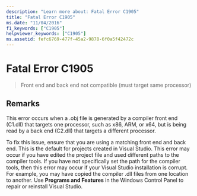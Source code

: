 ```yaml
---
description: "Learn more about: Fatal Error C1905"
title: "Fatal Error C1905"
ms.date: "11/04/2016"
f1_keywords: ["C1905"]
helpviewer_keywords: ["C1905"]
ms.assetid: fefc6769-477f-45a2-9878-6f0a5f42472c
---
```

# Fatal Error C1905

> Front end and back end not compatible (must target same processor)

## Remarks

This error occurs when a .obj file is generated by a compiler front end (C1.dll) that targets one processor, such as x86, ARM, or x64, but is being read by a back end (C2.dll) that targets a different processor.

To fix this issue, ensure that you are using a matching front end and back end. This is the default for projects created in Visual Studio. This error may occur if you have edited the project file and used different paths to the compiler tools. If you have not specifically set the path for the compiler tools, then this error may occur if your Visual Studio installation is corrupt. For example, you may have copied the compiler .dll files from one location to another. Use **Programs and Features** in the Windows Control Panel to repair or reinstall Visual Studio.
